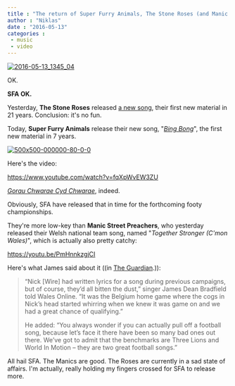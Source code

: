 ```yaml
---
title : "The return of Super Furry Animals, The Stone Roses (and Manic Street Preachers)"
author : "Niklas"
date : "2016-05-13"
categories : 
 - music
 - video
---
```


[![2016-05-13_1345_04](https://niklasblog.com/wp-content/2016-05-13_1345_04-1024x573.png)](https://niklasblog.com/wp-content/2016-05-13_1345_04.png)

OK.

**SFA OK.**

Yesterday, **The Stone Roses** released [a new song](https://www.youtube.com/watch?v=R0XZ9qjMil8), their first new material in 21 years. Conclusion: it's no fun.

Today, **Super Furry Animals** release their new song, "_[Bing Bong](https://superfurry.backstreetmerch.com/t-shirts/bing-bong-bundle-t-shirt-immediate-mp3-download)_", the first new material in 7 years.

[![500x500-000000-80-0-0](https://niklasblog.com/wp-content/500x500-000000-80-0-0-1.jpg)](https://niklasblog.com/wp-content/500x500-000000-80-0-0-1.jpg)

Here's the video:

https://www.youtube.com/watch?v=fqXpWvEW3ZU

_[Gorau Chwarae Cyd Chwarae](http://www.faw.cymru/news/The-Message-on-our-Chest/96750/)_, indeed.

Obviously, SFA have released that in time for the forthcoming footy championships.

They're more low-key than **Manic Street Preachers**, who yesterday released their Welsh national team song, named "_Together Stronger (C'mon Wales)_", which is actually also pretty catchy:

https://youtu.be/PmHnnkzgjCI

Here's what James said about it ((in [The Guardian](http://www.theguardian.com/music/2016/may/12/manic-street-preachers-release-their-euro-2016-song-together-stronger).)):

> “Nick \[Wire\] had written lyrics for a song during previous campaigns, but of course, they’d all bitten the dust,” singer James Dean Bradfield told Wales Online. “It was the Belgium home game where the cogs in Nick’s head started whirring when we knew it was game on and we had a great chance of qualifying.”
> 
> He added: “You always wonder if you can actually pull off a football song, because let’s face it there have been so many bad ones out there. We’ve got to admit that the benchmarks are Three Lions and World In Motion – they are two great football songs.”

All hail SFA. The Manics are good. The Roses are currently in a sad state of affairs. I'm actually, really holding my fingers crossed for SFA to release more.
